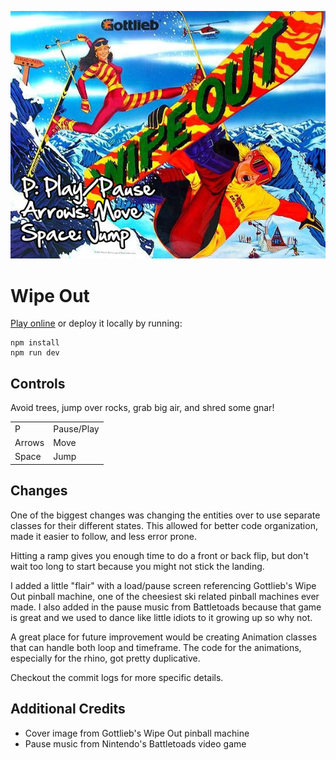 ![wipeout](img/wipeout.jpg)

# Wipe Out

[Play online](https://aronduby.github.io/wipeout/) or deploy it locally by running:
```
npm install
npm run dev
```

## Controls
Avoid trees, jump over rocks, grab big air, and shred some gnar! 

|||
|:---|:---|
|P|Pause/Play
|Arrows|Move
|Space|Jump 

## Changes
One of the biggest changes was changing the entities over to use separate classes for their different states. This allowed for better code organization, made it easier to follow, and less error prone.

Hitting a ramp gives you enough time to do a front or back flip, but don't wait too long to start because you might not stick the landing.

 I added a little "flair" with a load/pause screen referencing Gottlieb's Wipe Out pinball machine, one of the cheesiest ski related pinball machines ever made. I also added in the pause music from Battletoads because that game is great and we used to dance like little idiots to it growing up so why not. 

A great place for future improvement would be creating Animation classes that can handle both loop and timeframe. The code for the animations, especially for the rhino, got pretty duplicative.

Checkout the commit logs for more specific details.

## Additional Credits
- Cover image from Gottlieb's Wipe Out pinball machine
- Pause music from Nintendo's Battletoads video game
